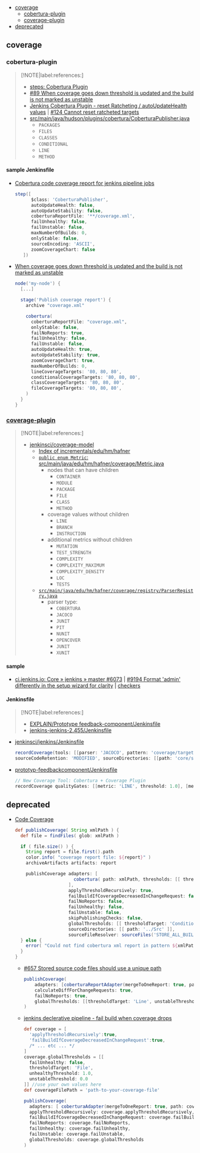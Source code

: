 <!-- START doctoc generated TOC please keep comment here to allow auto update -->
<!-- DON'T EDIT THIS SECTION, INSTEAD RE-RUN doctoc TO UPDATE -->

- [coverage](#coverage)
  - [cobertura-plugin](#cobertura-plugin)
  - [coverage-plugin](#coverage-plugin)
- [deprecated](#deprecated)

<!-- END doctoc generated TOC please keep comment here to allow auto update -->


## coverage
### cobertura-plugin

> [!NOTE|label:references:]
> - [steps: Cobertura Plugin](https://www.jenkins.io/doc/pipeline/steps/cobertura/)
> - [#89 When coverage goes down threshold is updated and the build is not marked as unstable](https://github.com/jenkinsci/cobertura-plugin/issues/89#issuecomment-453506691)
> - [Jenkins Cobertura Plugin - reset Ratcheting / autoUpdateHealth values](https://stackoverflow.com/a/66161051/2940319) | [#124 Cannot reset ratcheted targets](https://github.com/jenkinsci/cobertura-plugin/issues/124)
> - [src/main/java/hudson/plugins/cobertura/CoberturaPublisher.java](https://github.com/jenkinsci/cobertura-plugin/blob/master/src/main/java/hudson/plugins/cobertura/CoberturaPublisher.java#L213)
>   - `PACKAGES`
>   - `FILES`
>   - `CLASSES`
>   - `CONDITIONAL`
>   - `LINE`
>   - `METHOD`

#### sample Jenkinsfile
- [Cobertura code coverage report for jenkins pipeline jobs](https://stackoverflow.com/a/44024599/2940319)
  ```groovy
  step([
        $class: 'CoberturaPublisher',
        autoUpdateHealth: false,
        autoUpdateStability: false,
        coberturaReportFile: '**/coverage.xml',
        failUnhealthy: false,
        failUnstable: false,
        maxNumberOfBuilds: 0,
        onlyStable: false,
        sourceEncoding: 'ASCII',
        zoomCoverageChart: false
     ])

  ```

- [When coverage goes down threshold is updated and the build is not marked as unstable](https://github.com/jenkinsci/cobertura-plugin/issues/89)
  ```groovy
  node('my-node') {
    [...]

    stage('Publish coverage report') {
      archive "coverage.xml"

      cobertura(
        coberturaReportFile: "coverage.xml",
        onlyStable: false,
        failNoReports: true,
        failUnhealthy: false,
        failUnstable: false,
        autoUpdateHealth: true,
        autoUpdateStability: true,
        zoomCoverageChart: true,
        maxNumberOfBuilds: 0,
        lineCoverageTargets: '80, 80, 80',
        conditionalCoverageTargets: '80, 80, 80',
        classCoverageTargets: '80, 80, 80',
        fileCoverageTargets: '80, 80, 80',
      )
    }
  }
  ```

### [coverage-plugin](https://github.com/jenkinsci/coverage-plugin)

> [!NOTE|label:references:]
> - [jenkinsci/coverage-model](https://github.com/jenkinsci/coverage-model)
>   - [Index of incrementals/edu/hm/hafner](https://repo.jenkins-ci.org/incrementals/edu/hm/hafner/)
>   - [`public enum Metric`: src/main/java/edu/hm/hafner/coverage/Metric.java](https://github.com/jenkinsci/coverage-model/blob/main/src/main/java/edu/hm/hafner/coverage/Metric.java)
>     - nodes that can have children
>       - `CONTAINER`
>       - `MODULE`
>       - `PACKAGE`
>       - `FILE`
>       - `CLASS`
>       - `METHOD`
>     - coverage values without children
>       - `LINE`
>       - `BRANCH`
>       - `INSTRUCTION`
>     - additional metrics without children
>       - `MUTATION`
>       - `TEST_STRENGTH`
>       - `COMPLEXITY`
>       - `COMPLEXITY_MAXIMUM`
>       - `COMPLEXITY_DENSITY`
>       - `LOC`
>       - `TESTS`
>   - [`src/main/java/edu/hm/hafner/coverage/registry/ParserRegistry.java`](https://github.com/jenkinsci/coverage-model/blob/main/src/main/java/edu/hm/hafner/coverage/registry/ParserRegistry.java)
>     - parser type:
>       - `COBERTURA`
>       - `JACOCO`
>       - `JUNIT`
>       - `PIT`
>       - `NUNIT`
>       - `OPENCOVER`
>       - `JUNIT`
>       - `XUNIT`

#### sample

- [ci.jenkins.io: Core » jenkins » master #6073](https://ci.jenkins.io/job/Core/job/jenkins/job/master/6073/coverage/) | [#9194 Format 'admin' differently in the setup wizard for clarity](https://github.com/jenkinsci/jenkins/pull/9194) | [checkers](https://github.com/jenkinsci/jenkins/pull/9194/checks?check_run_id=24275010829)

#### Jenkinsfile

> [!NOTE|label:references:]
> - [EXPLAIN/Prototype feedback-component/Jenkinsfile](https://www.uni-hildesheim.de/gitlab/explain/prototyp-feedbackcomponent/-/blob/main/Jenkinsfile?ref_type=heads#L87)
> - [jenkins-jenkins-2.455/Jenkinsfile](https://fossies.org/linux/jenkins/Jenkinsfile)

- [jenkinsci/jenkins/Jenkinsfile](https://github.com/jenkinsci/jenkins/blob/master/Jenkinsfile)
  ```groovy
  recordCoverage(tools: [[parser: 'JACOCO', pattern: 'coverage/target/site/jacoco-aggregate/jacoco.xml']],
  sourceCodeRetention: 'MODIFIED', sourceDirectories: [[path: 'core/src/main/java']])
  ```

- [prototyp-feedbackcomponent/Jenkinsfile](https://www.uni-hildesheim.de/gitlab/explain/prototyp-feedbackcomponent/-/blob/main/Jenkinsfile?ref_type=heads#L87)
  ```groovy
  // New Coverage Tool: Cobertura + Coverage Plugin
  recordCoverage qualityGates: [[metric: 'LINE', threshold: 1.0], [metric: 'BRANCH', threshold: 1.0]], tools: [[parser: 'COBERTURA', pattern: 'src/output/test/coverage/cobertura-coverage.xml']]
  ```

## deprecated

- [Code Coverage](https://plugins.jenkins.io/code-coverage-api/)
  ```groovy
  def publishCoverage( String xmlPath ) {
    def file = findFiles( glob: xmlPath )

    if ( file.size() ) {
      String report = file.first().path
      color.info( "coverage report file: ${report}" )
      archiveArtifacts artifacts: report

      publishCoverage adapters: [
                        cobertura( path: xmlPath, thresholds: [[ thresholdTarget: 'Conditional', unstableThreshold: 30.0 ]] )
                      ],
                      applyThresholdRecursively: true,
                      failBuildIfCoverageDecreasedInChangeRequest: false,
                      failNoReports: false,
                      failUnhealthy: false,
                      failUnstable: false,
                      skipPublishingChecks: false,
                      globalThresholds: [[ thresholdTarget: 'Conditional', unstableThreshold: 30.0 ]],
                      sourceDirectories: [[ path: '../Src' ]],
                      sourceFileResolver: sourceFiles('STORE_ALL_BUILD')
    } else {
      error( "Could not find cobertura xml report in pattern ${xmlPath}" )
    }
  }
  ```

  - [#657 Stored source code files should use a unique path](https://github.com/jenkinsci/code-coverage-api-plugin/issues/657)
    ```groovy
    publishCoverage(
        adapters: [coberturaReportAdapter(mergeToOneReport: true, path: '**/*cobertura*.xml')],
        calculateDiffForChangeRequests: true,
        failNoReports: true,
        globalThresholds: [[thresholdTarget: 'Line', unstableThreshold: 89.0]]
    )
    ```

  - [jenkins declerative pipeline - fail build when coverage drops](https://stackoverflow.com/a/76436571/2940319)
    ```groovy
    def coverage = [
      'applyThresholdRecursively':true,
      'failBuildIfCoverageDecreasedInChangeRequest':true,
      /* ... etc ... */
    ]
    coverage.globalThresholds = [[
      failUnhealthy: false,
      thresholdTarget: 'File',
      unhealthyThreshold: 1.0,
      unstableThreshold: 0.0
    ]] //use your own values here
    def coverageFilePath = 'path-to-your-coverage-file'

    publishCoverage(
      adapters: [ coberturaAdapter(mergeToOneReport: true, path: coverageFilePath) ],
      applyThresholdRecursively: coverage.applyThresholdRecursively,
      failBuildIfCoverageDecreasedInChangeRequest: coverage.failBuildIfCoverageDecreasedInChangeRequest,
      failNoReports: coverage.failNoReports,
      failUnhealthy: coverage.failUnhealthy,
      failUnstable: coverage.failUnstable,
      globalThresholds: coverage.globalThresholds
    )
    ```
